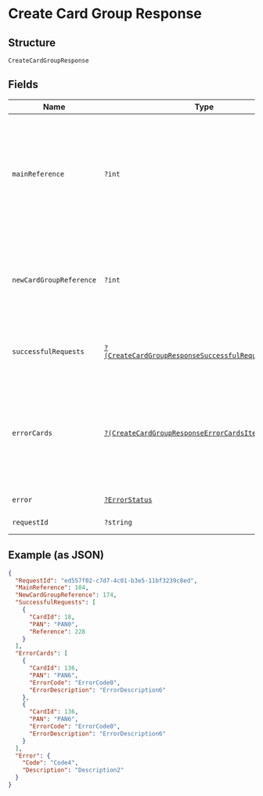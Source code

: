 
# Create Card Group Response

## Structure

`CreateCardGroupResponse`

## Fields

| Name | Type | Tags | Description | Getter | Setter |
|  --- | --- | --- | --- | --- | --- |
| `mainReference` | `?int` | Optional | Reference number for tracking the execution of the requests – new Card Group creation and to move the cards to the new card group.<br>Reference number will be null when the validations of new card group parameters fail. | getMainReference(): ?int | setMainReference(?int mainReference): void |
| `newCardGroupReference` | `?int` | Optional | Reference number for tracking the execution of card group creation.<br>Reference number will be null when the validations of new card group parameters fail. | getNewCardGroupReference(): ?int | setNewCardGroupReference(?int newCardGroupReference): void |
| `successfulRequests` | [`?(CreateCardGroupResponseSuccessfulRequestsItems[])`](../../doc/models/create-card-group-response-successful-requests-items.md) | Optional | List of cards validated and submitted successfully for processing. | getSuccessfulRequests(): ?array | setSuccessfulRequests(?array successfulRequests): void |
| `errorCards` | [`?(CreateCardGroupResponseErrorCardsItems[])`](../../doc/models/create-card-group-response-error-cards-items.md) | Optional | List of cards that failed validation and not submitted for processing.<br>Entity: FailedCardReference<br>This list will be empty when the validations of new card group parameters fail. | getErrorCards(): ?array | setErrorCards(?array errorCards): void |
| `error` | [`?ErrorStatus`](../../doc/models/error-status.md) | Optional | - | getError(): ?ErrorStatus | setError(?ErrorStatus error): void |
| `requestId` | `?string` | Optional | API Request Id | getRequestId(): ?string | setRequestId(?string requestId): void |

## Example (as JSON)

```json
{
  "RequestId": "ed557f02-c7d7-4c01-b3e5-11bf3239c8ed",
  "MainReference": 104,
  "NewCardGroupReference": 174,
  "SuccessfulRequests": [
    {
      "CardId": 18,
      "PAN": "PAN0",
      "Reference": 228
    }
  ],
  "ErrorCards": [
    {
      "CardId": 136,
      "PAN": "PAN6",
      "ErrorCode": "ErrorCode0",
      "ErrorDescription": "ErrorDescription6"
    },
    {
      "CardId": 136,
      "PAN": "PAN6",
      "ErrorCode": "ErrorCode0",
      "ErrorDescription": "ErrorDescription6"
    }
  ],
  "Error": {
    "Code": "Code4",
    "Description": "Description2"
  }
}
```

